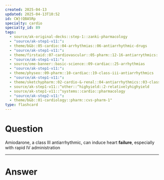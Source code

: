 ```yaml
---
created: 2025-04-13
updated: 2025-04-13T10:52
id: CW}(QBA5Rp
specialty: cardio
specialty_id: 89
tags:
  - source/ak-original-decks::step-1::zanki-pharmacology
  - "source/ak-step1-v11:": 
  - theme/b&b::05-cardio::04-arrhythmias::06-antiarrhythmic-drugs
  - "source/ak-step1-v11:": 
  - theme/firstaid::07-cardiovascular::05-pharm::12-16-antiarrythmics::14-class-3-potassium-channel-blockers
  - "source/ak-step1-v11:": 
  - source/ome-banner::basic-science::09-cardiac::25-arrhythmias
  - "source/ak-step1-v11:": 
  - theme/physeo::09-pharm::10-cardiac::19-class-iii-antiarrhythmics
  - "source/ak-step1-v11:": 
  - theme/sketchypharm::02-cardio-&-renal::04-antiarrhythmics::03-class-iii
  - source/ak-step1-v11::^other::^highyield::2-relativelyhighyield
  - source/ak-step1-v11::^systems::cardio::pharmacology
  - "source/ak-step2-v11:": 
  - theme/b&b::01-cardiology::pharm::cvs-pharm-1"
type: flashcard
---
```


# Question
Amiodarone, a class III antiarrhythmic, can induce heart **failure**, especially with rapid IV administration

---

# Answer

